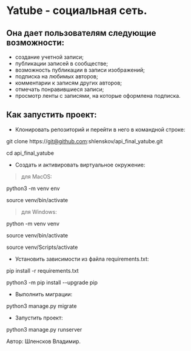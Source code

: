 # Yatube - социальная сеть. 

## Она дает пользователям следующие возможности:
- создание учетной записи;
- публикации записей в сообществе;
- возможность публикации в записи изображений;
- подписка на любимых авторов;
- комментарии к записям других авторов;
- отмечать понравившиеся записи;
- просмотр ленты с записями, на которые оформлена подписка.


## Как запустить проект:

- Клонировать репозиторий и перейти в него в командной строке:

git clone https://git@github.com:shlenskov/api_final_yatube.git  
  
cd api_final_yatube  
  
- Cоздать и активировать виртуальное окружение:

> для MacOS:

python3 -m venv env

source venv/bin/activate 
  
> для Windows:

python -m venv venv

source venv/bin/activate

source venv/Scripts/activate  
  
- Установить зависимости из файла requirements.txt:

pip install -r requirements.txt
  
python3 -m pip install --upgrade pip

- Выполнить миграции:

python3 manage.py migrate  
  
- Запустить проект:

python3 manage.py runserver  



Автор: Шленсков Владимир.
